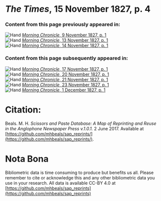# *The Times*, 15 November 1827, p. 4  
  
### Content from this page previously appeared in:  
![Hand](http://scissorsandpaste.net/wp-content/uploads/2017/06/smallhandpointer.png) [*Morning Chronicle*, 9 November 1827, p. 1](https://mhbeals.github.io/sap_html/Morning-Chronicle/Morning-Chronicle-9-November-1827-p-1)  
![Hand](http://scissorsandpaste.net/wp-content/uploads/2017/06/smallhandpointer.png) [*Morning Chronicle*, 13 November 1827, p. 1](https://mhbeals.github.io/sap_html/Morning-Chronicle/Morning-Chronicle-13-November-1827-p-1)  
![Hand](http://scissorsandpaste.net/wp-content/uploads/2017/06/smallhandpointer.png) [*Morning Chronicle*, 14 November 1827, p. 1](https://mhbeals.github.io/sap_html/Morning-Chronicle/Morning-Chronicle-14-November-1827-p-1)  
  
### Content from this page subsequently appeared in:  
![Hand](http://scissorsandpaste.net/wp-content/uploads/2017/06/smallhandpointer.png) [*Morning Chronicle*, 17 November 1827, p. 1](https://mhbeals.github.io/sap_html/Morning-Chronicle/Morning-Chronicle-17-November-1827-p-1)  
![Hand](http://scissorsandpaste.net/wp-content/uploads/2017/06/smallhandpointer.png) [*Morning Chronicle*, 20 November 1827, p. 1](https://mhbeals.github.io/sap_html/Morning-Chronicle/Morning-Chronicle-20-November-1827-p-1)  
![Hand](http://scissorsandpaste.net/wp-content/uploads/2017/06/smallhandpointer.png) [*Morning Chronicle*, 21 November 1827, p. 1](https://mhbeals.github.io/sap_html/Morning-Chronicle/Morning-Chronicle-21-November-1827-p-1)  
![Hand](http://scissorsandpaste.net/wp-content/uploads/2017/06/smallhandpointer.png) [*Morning Chronicle*, 23 November 1827, p. 1](https://mhbeals.github.io/sap_html/Morning-Chronicle/Morning-Chronicle-23-November-1827-p-1)  
![Hand](http://scissorsandpaste.net/wp-content/uploads/2017/06/smallhandpointer.png) [*Morning Chronicle*, 1 December 1827, p. 1](https://mhbeals.github.io/sap_html/Morning-Chronicle/Morning-Chronicle-1-December-1827-p-1)  


# Citation: 

Beals. M. H. *Scissors and Paste Database: A Map of Reprinting and Reuse in the Anglophone Newspaper Press v.1.0.1.* 2 June 2017. Available at [https://github.com/mhbeals/sap_reprints/](https://github.com/mhbeals/sap_reprints/). 

# Nota Bona

Bibliometric data is time consuming to produce but benefits us all. Please remember to cite or acknowledge this and any other bibliometric data you use in your research. All data is available CC-BY 4.0 at [https://github.com/mhbeals/sap_reprints](https://github.com/mhbeals/sap_reprints)
